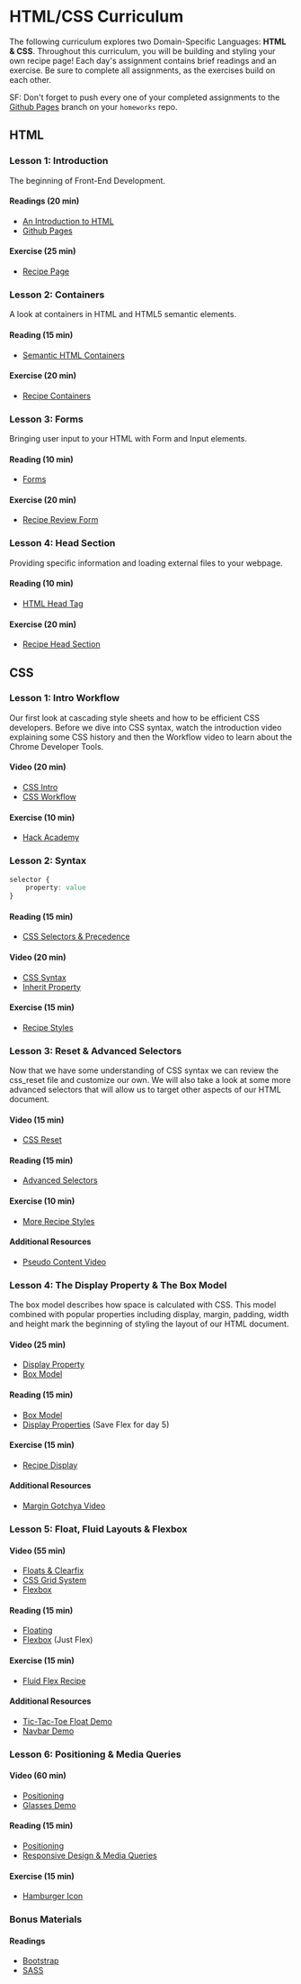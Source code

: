 # HTML/CSS Curriculum

The following curriculum explores two Domain-Specific Languages: **HTML & CSS**.
Throughout this curriculum, you will be building and styling your own recipe
page! Each day's assignment contains brief readings and an exercise. Be sure to
complete all assignments, as the exercises build on each other.

SF: Don't forget to push every one of your completed assignments to the
[Github Pages][gh-pages] branch on your `homeworks` repo.

## HTML

### Lesson 1: Introduction

The beginning of Front-End Development.

#### Readings (20 min)

+ [An Introduction to HTML](readings/introduction.md)
+ [Github Pages][gh-pages]

[gh-pages]: ../javascript/readings/github_pages.md

#### Exercise (25 min)

+ [Recipe Page](homeworks/introduction/introduction_html_exercise.md)

### Lesson 2: Containers

A look at containers in HTML and HTML5 semantic elements.

#### Reading (15 min)

+ [Semantic HTML Containers](readings/containers.md)

#### Exercise (20 min)

+ [Recipe Containers](homeworks/containers/containers_html_exercise.md)

### Lesson 3: Forms

Bringing user input to your HTML with Form and Input elements.

#### Reading (10 min)

+ [Forms](readings/forms.md)

#### Exercise (20 min)

+ [Recipe Review Form](homeworks/forms/forms_html_exercise.md)

### Lesson 4: Head Section

Providing specific information and loading external files to your webpage.

#### Reading (10 min)

+ [HTML Head Tag](readings/head_section.md)

#### Exercise (20 min)

+ [Recipe Head Section](homeworks/head_section/html_head_section_exercise.md)

## CSS

### Lesson 1: Intro Workflow

Our first look at cascading style sheets and how to be efficient CSS developers.
Before we dive into CSS syntax, watch the introduction video explaining some CSS
history and then the Workflow video to learn about the Chrome Developer Tools.

#### Video (20 min)

+ [CSS Intro](https://vimeo.com/album/3732382/video/151188850)
+ [CSS Workflow](https://vimeo.com/168826664)

#### Exercise (10 min)

+ [Hack Academy](homeworks/css_intro/exercise.md)

### Lesson 2: Syntax

```css
selector {
    property: value
}
```

#### Reading (15 min)

+ [CSS Selectors & Precedence](readings/css_selectors_precedence.md)

#### Video (20 min)

+ [CSS Syntax](https://vimeo.com/album/3732382/video/151185331)
+ [Inherit Property](https://vimeo.com/album/3732382/video/151190179)

#### Exercise (15 min)

+ [Recipe Styles](homeworks/css_syntax/exercise.md)

### Lesson 3: Reset & Advanced Selectors

Now that we have some understanding of CSS syntax we can review the css_reset file and customize our own. We will also take a look at some more advanced selectors that will allow us to target other aspects of our HTML document.

#### Video (15 min)

+ [CSS Reset](https://vimeo.com/album/3732382/video/151190181)

#### Reading (15 min)

+ [Advanced Selectors](readings/advanced_selectors.md)

#### Exercise (10 min)

+ [More Recipe Styles](homeworks/advanced_selectors/exercise.md)

#### Additional Resources

+ [Pseudo Content Video](https://vimeo.com/album/3732382/video/151190178)

### Lesson 4: The Display Property & The Box Model

The box model describes how space is calculated with CSS. This model combined with popular properties including display, margin, padding, width and height mark the beginning of styling the layout of our HTML document.

#### Video (25 min)

+ [Display Property](https://vimeo.com/album/3732382/video/151190176)
+ [Box Model](https://vimeo.com/album/3732382/video/151190177)

#### Reading (15 min)

+ [Box Model](readings/box_model.md)
+ [Display Properties](readings/display.md) (Save Flex for day 5)

#### Exercise (15 min)

+ [Recipe Display](homeworks/display_box_model/exercise.md)

#### Additional Resources

+ [Margin Gotchya Video](https://vimeo.com/album/3732382/video/151190180)

### Lesson 5: Float, Fluid Layouts & Flexbox

#### Video (55 min)

+ [Floats & Clearfix](https://vimeo.com/album/3732382/video/151190182)
+ [CSS Grid System](https://vimeo.com/170320160)
+ [Flexbox](https://vimeo.com/170512344)

#### Reading (15 min)

+ [Floating](readings/floats_clear_fix.md)
+ [Flexbox](readings/display.md) (Just Flex)

#### Exercise (15 min)

+ [Fluid Flex Recipe](homeworks/float_fluid_flex/exercise.md)

#### Additional Resources

+ [Tic-Tac-Toe Float Demo](https://vimeo.com/album/3732382/video/151190183)
+ [Navbar Demo](https://vimeo.com/album/3732382/video/158975002)

### Lesson 6: Positioning & Media Queries

#### Video (60 min)

+ [Positioning](https://vimeo.com/album/3732382/video/151190184)
+ [Glasses Demo](https://vimeo.com/album/3732382/video/151190185)

#### Reading (15 min)

+ [Positioning](readings/positioning.md)
+ [Responsive Design & Media Queries](readings/responsive_design.md)

#### Exercise (15 min)

+ [Hamburger Icon](homeworks/positioning_media_queries/exercise.md)

### Bonus Materials

#### Readings

+ [Bootstrap][bootstrap]
+ [SASS][sass]

[bootstrap]: readings/bootstrap.md
[sass]: readings/sass.md
